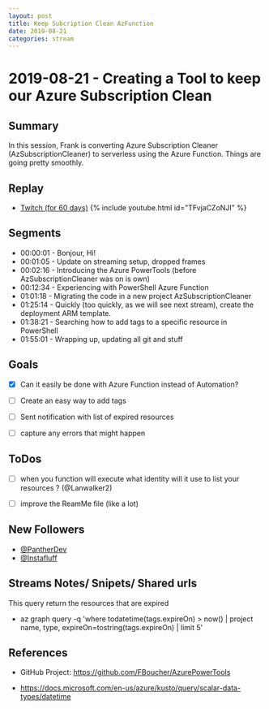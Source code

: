 ```yaml
---
layout: post
title: Keep Subcription Clean AzFunction
date: 2019-08-21
categories: stream
---
```



# 2019-08-21 - Creating a Tool to keep our Azure Subscription Clean

## Summary

In this session, Frank is converting Azure Subscription Cleaner (AzSubscriptionCleaner) to serverless using the Azure Function. Things are going pretty smoothly.

## Replay


- [Twitch (for 60 days)](https://www.twitch.tv/videos/470394622)
{% include youtube.html id="TFvjaCZoNJI" %}
<br/><!--more-->


Segments
--------

- 00:00:01 - Bonjour, Hi!
- 00:01:05 - Update on streaming setup, dropped frames
- 00:02:16 - Introducing the Azure PowerTools (before AzSubscriptionCleaner was on is own)
- 00:12:34 - Experiencing with PowerShell Azure Function   
- 01:01:18 - Migrating the code in a new project   AzSubscriptionCleaner 
- 01:25:14 - Quickly (too quickly, as we will see next stream), create the deployment ARM template.
- 01:38:21 - Searching how to add tags to a specific resource in PowerShell
- 01:55:01 - Wrapping up, updating all git and stuff



Goals
-----

- [X] Can it easily be done with Azure Function instead of Automation?
- [ ] Create an easy way to add tags
- [ ] Sent notification with list of expired resources
- [ ] capture any errors that might happen


ToDos
-----
- [ ] when you function will execute what identity will it use to list your resources ? (@Lanwalker2)
- [ ] improve the ReamMe file (like a lot)


New Followers
-------------

- [@PantherDev](https://www.twitch.tv/PantherDev)
- [@Instafluff](https://www.twitch.tv/Instafluff)



Streams Notes/ Snipets/ Shared urls
-----------------------------------

This query return the resources that are expired
- az graph query -q 'where todatetime(tags.expireOn) > now() | project name, type, expireOn=tostring(tags.expireOn) | limit 5'


References
----------

- GitHub Project: https://github.com/FBoucher/AzurePowerTools

- https://docs.microsoft.com/en-us/azure/kusto/query/scalar-data-types/datetime
